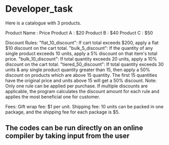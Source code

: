 # Developer_task
Here is a catalogue with 3 products.

Product Name : Price
Product A : $20
Product B : $40
Product C : $50

Discount Rules:
"flat_10_discount": If cart total exceeds $200, apply a flat $10 discount on the cart total.
"bulk_5_discount": If the quantity of any single product exceeds 10 units, apply a 5% discount on that item's total price.
"bulk_10_discount": If total quantity exceeds 20 units, apply a 10% discount on the cart total.
"tiered_50_discount": If total quantity exceeds 30 units & any single product quantity greater than 15, then apply a 50% discount on products which are above  15 quantity. The first 15 quantities have the original price and units above 15 will get a 50% discount.
Note: Only one rule can be applied per purchase. If multiple discounts are applicable, the program calculates the discount amount for each rule and applies the most beneficial one for customer.

Fees:
Gift wrap fee: $1 per unit.
Shipping fee: 10 units can be packed in one package, and the shipping fee for each package is $5.

## The codes can be run directly on an online compiler by taking input from the user
